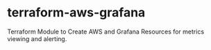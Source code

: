 # terraform-aws-grafana
Terraform Module to Create AWS and Grafana Resources for metrics viewing and alerting.
